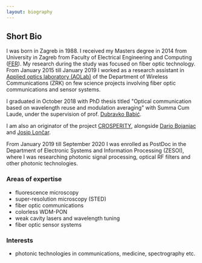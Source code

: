 ```yaml
---
layout: biography
---
```


## Short Bio

I was born in Zagreb in 1988. I received my Masters degree in 2014 from University in Zagreb from Faculty of Electrical Engineering and Computing ([FER](https://www.fer.unizg.hr)). My research during the study was focused on fiber optic technology. From January 2015 till January 2019 I worked as a research assistant in [Applied optics laboratory (AOLab)](https://aolab.fer.hr) of the Department of Wireless Communications (ZRK) on few science projects involving fiber optic communications and sensor systems.

I graduated in October 2018 with PhD thesis titled "Optical communication based on wavelength reuse and modulation averaging" with Summa Cum Laude, under the supervision of prof. [Dubravko Babić](https://aolab.fer.hr/aolab/people/dubravko_babic).

I am also an originator of the project [CROSPERITY](https://www.fer.unizg.hr/zkist/FERSAT/pocetak), alongside [Dario Bojanjac](https://www.fer.unizg.hr/zkist/djelatnici/dario_bojanjac) and [Josip Lončar](https://www.fer.unizg.hr/zkist/djelatnici/josip_loncar).

From January 2019 till September 2020 I was enrolled as PostDoc in the Department of Electronic Systems and Information Processing (ZESOI), where I was researching photonic signal processing, optical RF filters and other photonic technologies.


### Areas of expertise

*   fluorescence microscopy
*   super-resolution microscopy (STED)
*   fiber optic communications
*   colorless WDM-PON
*   weak cavity lasers and wavelength tuning
*   fiber optic sensor systems

### Interests

*   photonic technologies in communications, medicine, spectrography etc.
